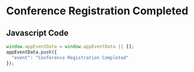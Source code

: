 # Conference Registration Completed

### 

## Javascript Code
```js
window.appEventData = window.appEventData || [];
appEventData.push({
  "event": "Conference Registration Completed"
});
```




